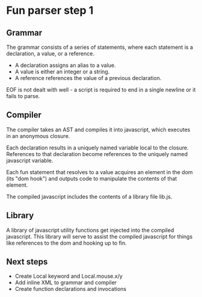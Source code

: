 Fun parser step 1
=================

Grammar
-------
The grammar consists of a series of statements, where each 
statement is a declaration, a value, or a reference. 

 * A declaration assigns an alias to a value. 
 * A value is either an integer or a string. 
 * A reference references the value of a previous declaration.

EOF is not dealt with well - a script is required to end in a
single newline or it fails to parse.

Compiler
--------
The compiler takes an AST and compiles it into javascript, which
executes in an anonymous closure.

Each declaration results in a uniquely named variable local to the
closure. References to that declaration become references to the
uniquely named javascript variable.

Each fun statement that resolves to a value acquires an element in 
the dom (its "dom hook") and outputs code to manipulate the contents 
of that element.

The compiled javascript includes the contents of a library file lib.js.

Library
-------
A library of javascript utility functions get injected into the
compiled javascript. This library will serve to assist the compiled
javascript for things like references to the dom and hooking up 
to fin.

Next steps
----------

 * Create Local keyword and Local.mouse.x/y
 * Add inline XML to grammar and compiler
 * Create function declarations and invocations
